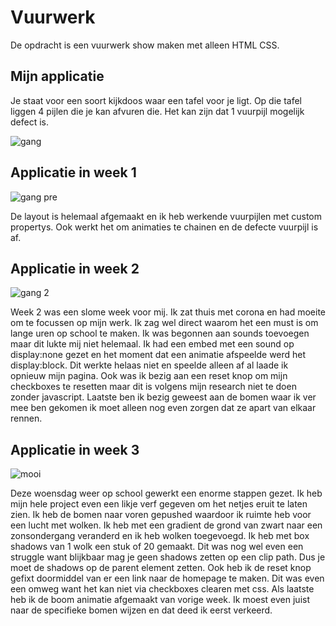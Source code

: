 # Vuurwerk

De opdracht is een vuurwerk show maken met alleen HTML CSS. 

## Mijn applicatie

Je staat voor een soort kijkdoos waar een tafel voor je ligt. Op die tafel liggen 4 pijlen die je kan afvuren die. Het kan zijn dat 1 vuurpijl mogelijk defect is.

![gang](https://user-images.githubusercontent.com/43068118/156558124-4cf3eef0-4847-4731-8a33-c28a62a479c7.png)

## Applicatie in week 1

![gang  pre](https://user-images.githubusercontent.com/43068118/156563353-86b8d403-2b1f-4854-ab5a-6d494e26727b.png)

De layout is helemaal afgemaakt en ik heb werkende vuurpijlen met custom propertys. Ook werkt het om animaties te chainen en de defecte vuurpijl is af. 

## Applicatie in week 2

![gang 2](https://user-images.githubusercontent.com/43068118/156560592-ef75b07d-4ebc-43a4-8460-f028b3de0198.png)

Week 2 was een slome week voor mij. Ik zat thuis met corona en had moeite om te focussen op mijn werk. Ik zag wel direct waarom het een must is om lange uren op school te maken. Ik was begonnen aan sounds toevoegen maar dit lukte mij niet helemaal. Ik had een embed met een sound op display:none gezet en het moment dat een animatie afspeelde werd het display:block. Dit werkte helaas niet en speelde alleen af al laade ik opnieuw mijn pagina. Ook was ik bezig aan een reset knop om mijn checkboxes te resetten maar dit is volgens mijn research niet te doen zonder javascript. Laatste ben ik bezig geweest aan de bomen waar ik ver mee ben gekomen ik moet alleen nog even zorgen dat ze apart van elkaar rennen.

## Applicatie in week 3

![mooi](https://user-images.githubusercontent.com/43068118/157458164-b7703ca1-dea2-4262-971a-b50c169329bf.png)

Deze woensdag weer op school gewerkt een enorme stappen gezet. Ik heb mijn hele project even een likje verf gegeven om het netjes eruit te laten zien. Ik heb de bomen naar voren gepushed waardoor ik ruimte heb voor een lucht met wolken. Ik heb met een gradient de grond van zwart naar een zonsondergang veranderd en ik heb wolken toegevoegd. Ik heb met box shadows van 1 wolk een stuk of 20 gemaakt. Dit was nog wel even een struggle want blijkbaar mag je geen shadows zetten op een clip path. Dus je moet de shadows op de parent element zetten.  Ook heb ik de reset knop gefixt doormiddel van er een link naar de homepage te maken. Dit was even een omweg want het kan niet via checkboxes clearen met css. Als laatste heb ik de boom animatie afgemaakt van vorige week. Ik moest even juist naar de specifieke bomen wijzen en dat deed ik eerst verkeerd. 
